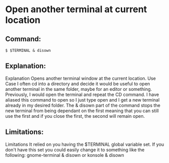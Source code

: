 # Open another terminal at current location

## Command:
```
$ $TERMINAL & disown
```

## Explanation:
Explanation
Opens another terminal window at the current location.
Use Case
I often cd into a directory and decide it would be useful to open another terminal in the same folder, maybe for an editor or something. Previously, I would open the terminal and repeat the CD command.
I have aliased this command to open so I just type open and I get a new terminal already in my desired folder.
The & disown part of the command stops the new terminal from being dependant on the first meaning that you can still use the first and if you close the first, the second will remain open.

## Limitations:
Limitations
It relied on you having the $TERMINAL global variable set. If you don't have this set you could easily change it to something like the following:
gnome-terminal & disown
or
konsole & disown

